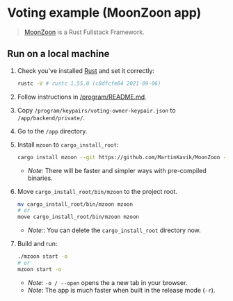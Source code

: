 # Voting example (MoonZoon app)

> [MoonZoon](http://moonzoon.rs/) is a Rust Fullstack Framework.

## Run on a local machine

1. Check you've installed [Rust](https://www.rust-lang.org/) and set it correctly:
    ```bash
    rustc -V # rustc 1.55.0 (c8dfcfe04 2021-09-06)
    ```

1. Follow instructions in [/program/README.md](../program/README.md).

1. Copy `/program/keypairs/voting-owner-keypair.json` to `/app/backend/private/`.

1. Go to the `/app` directory.

1. Install `mzoon` to `cargo_install_root`:
    ```bash
    cargo install mzoon --git https://github.com/MartinKavik/MoonZoon --rev 2a14743 --root cargo_install_root --locked
    ```
    - _Note:_ There will be faster and simpler ways with pre-compiled binaries.

1. Move `cargo_install_root/bin/mzoon` to the project root.
    ```bash
    mv cargo_install_root/bin/mzoon mzoon
    # or
    move cargo_install_root/bin/mzoon mzoon
    ```
    - _Note:_: You can delete the `cargo_install_root` directory now.

1. Build and run:
    ```bash
    ./mzoon start -o
    # or
    mzoon start -o
    ```
    - _Note_: `-o / --open` opens the a new tab in your browser.
    - _Note_: The app is much faster when built in the release mode (`-r`).



